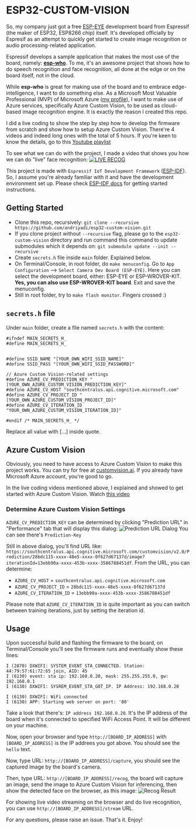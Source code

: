 ESP32-CUSTOM-VISION
===================

So, my company just got a free [ESP-EYE](https://www.espressif.com/en/products/hardware/esp-eye/overview) development board from Espressif (the maker of ESP32, ESP8266 chip) itself. It's developed officially by Espresif as an attempt to quickly get started to create image recognition or audio processing-related application.

Espressif develops a sample application that makes the most use of the board, namely: [**esp-who**](https://github.com/espressif/esp-who). To me, it's an awesome project that shows how to do speech recognition and face recognition, all done at the edge or on the board itself, not in the cloud.

While **esp-who** is great for making use of the board and to embrace edge-intelligence, I want to do something else. As a Microsoft Most Valuable Professional (MVP) of Microsoft Azure ([my profile](https://mvp.microsoft.com/en-us/PublicProfile/4020410?fullName=Andri%20%20Yadi)), I want to make use of Azure services, specifically Azure Custom Vision, to be used as cloud-based image recognition engine. It is exactly the reason I created this repo.

I did a live coding to show the step by step how to develop the firmware from scratch and show how to setup Azure Custom Vision. There're 4 videos and indeed long ones with the total of 5 hours. If you're keen to know the details, go to this [Youtube playlist](https://www.youtube.com/playlist?list=PLh27GVXl10PcpnDkodCiUaSc8Mgma7FxW&fbclid=IwAR2crTT5b8NWRlZ1zcuys_Qde_VkkA5TkFkh7GlD0dEXJJcdiJ6fxt3aB5w)

To see what we can do with the project, I made a video that shows you how we can do "live" face recognition:
[![LIVE RECOG](http://img.youtube.com/vi/-L6gU6Gga5o/0.jpg)](http://www.youtube.com/watch?v=-L6gU6Gga5o)

This project is made with `Espressif IoT Development Framework` ([ESP-IDF](https://github.com/espressif/esp-idf)). So, I assume you're already familiar with it and have the development environment set up. Please check [ESP-IDF docs](https://docs.espressif.com/projects/esp-idf/en/latest/) for getting started instructions.

## Getting Started

* Clone this repo, recursively: `git clone --recursive https://github.com/andriyadi/esp32-custom-vision.git`
* If you clone project without `--recursive` flag, please go to the `esp32-custom-vision` directory and run command this command to update submodules which it depends on: `git submodule update --init --recursive` 
* Create `secrets.h` file inside `main` folder. Explained below.
* On Terminal/Console, in root folder, do `make menuconfig`. Go to `App Configuration` --> `Select Camera Dev Board (ESP-EYE)`. Here you can select the development board, either: ESP-EYE or ESP-WROVER-KIT. **Yes, you can also use ESP-WROVER-KIT board**. Exit and save the menuconfig.
* Still in root folder, try to `make flash monitor`. Fingers crossed :)

## `secrets.h` file
Under `main` folder, create a file named `secrets.h` with the content:
```
#ifndef MAIN_SECRETS_H_
#define MAIN_SECRETS_H_


#define SSID_NAME "[YOUR_OWN_WIFI_SSID_NAME]"
#define SSID_PASS "[YOUR_OWN_WIFI_SSID_PASSWORD]"

// Azure Custom Vision-related settings
#define AZURE_CV_PREDICTION_KEY "[YOUR_OWN_AZURE_CUSTOM_VISION_PREDICTION_KEY]"
#define AZURE_CV_HOST "southcentralus.api.cognitive.microsoft.com"
#define AZURE_CV_PROJECT_ID "[YOUR_OWN_AZURE_CUSTOM_VISION_PROJECT_ID]"
#define AZURE_CV_ITERATION_ID "YOUR_OWN_AZURE_CUSTOM_VISION_ITERATION_ID]"

#endif /* MAIN_SECRETS_H_ */
```

Replace all value with [...] inside quote.

## Azure Custom Vision
Obviously, you need to have access to Azure Custom Vision to make this project works. You can try for free at [customvision.ai](https://www.customvision.ai/). If you already have Microsoft Azure account, you're good to go.

In the live coding videos mentioned above, I explained and showed to get started with Azure Custom Vision. Watch [this video](https://www.youtube.com/watch?v=-MavqOWtUvI&list=PLh27GVXl10PcpnDkodCiUaSc8Mgma7FxW&index=2)

### Determine Azure Custom Vision Settings
`AZURE_CV_PREDICTION_KEY` can be determined by clicking "Prediction URL" in "Performance" tab that will display this dialog:
![Prediction URL Dialog](https://github.com/andriyadi/esp32-custom-vision/raw/master/imgs/customvision_key.png)
You can see there's `Prediction-Key`

Still in above dialog, you'll find URL like: `https://southcentralus.api.cognitive.microsoft.com/customvision/v2.0/Prediction/28bdc115-xxxx-48e5-xxxx-0f627d67137d/image?iterationId=13ebb90a-xxxx-453b-xxxx-3586788451df`. From the URL, you can determine:
* `AZURE_CV_HOST` = `southcentralus.api.cognitive.microsoft.com` 
* `AZURE_CV_PROJECT_ID` = `28bdc115-xxxx-48e5-xxxx-0f627d67137d`
* `AZURE_CV_ITERATION_ID` = `13ebb90a-xxxx-453b-xxxx-3586788451df`

Please note that `AZURE_CV_ITERATION_ID` is quite important as you can switch between training iterations, just by setting the iteration id. 

## Usage
Upon successful build and flashing the firmware to the board, on Terminal/Console you'll see the firmware runs and eventually show these lines:
```
I (2870) DXWIFI: SYSTEM_EVENT_STA_CONNECTED. Station: 44:79:57:61:72:65 join, AID: 45
I (6130) event: sta ip: 192.168.0.20, mask: 255.255.255.0, gw: 192.168.0.1
I (6130) DXWIFI: SYSREM_EVENT_STA_GOT_IP. IP Address: 192.168.0.20

I (6130) DXWIFI: WiFi connected
I (6130) APP: Starting web server on port: '80'
```
Take a look that there's: `IP address 192.168.0.20`. It's the IP address of the board when it's connected to specified WiFi Access Point. It will be different on your machine.

Now, open your browser and type `http://[BOARD_IP_ADDRESS]` with `[BOARD_IP_ADDRESS]` is the IP addrees you got above. You should see the `hello` text.

Now, type URL: `http://[BOARD_IP_ADDRESS]/capture`, you should see the captured image by the board's camera.

Then, type URL: `http://[BOARD_IP_ADDRESS]/recog`, the board will capture an image, send the image to Azure Custom Vision for inferencing, then show the detected face on the browser, as this image:
![Recog Result](https://github.com/andriyadi/esp32-custom-vision/raw/master/imgs/recog_result.png)

For showing live video streaming on the browser and do live recognition, you can use `http://[BOARD_IP_ADDRESS]/stream` URL.

For any questions, please raise an issue. That's it. Enjoy!
